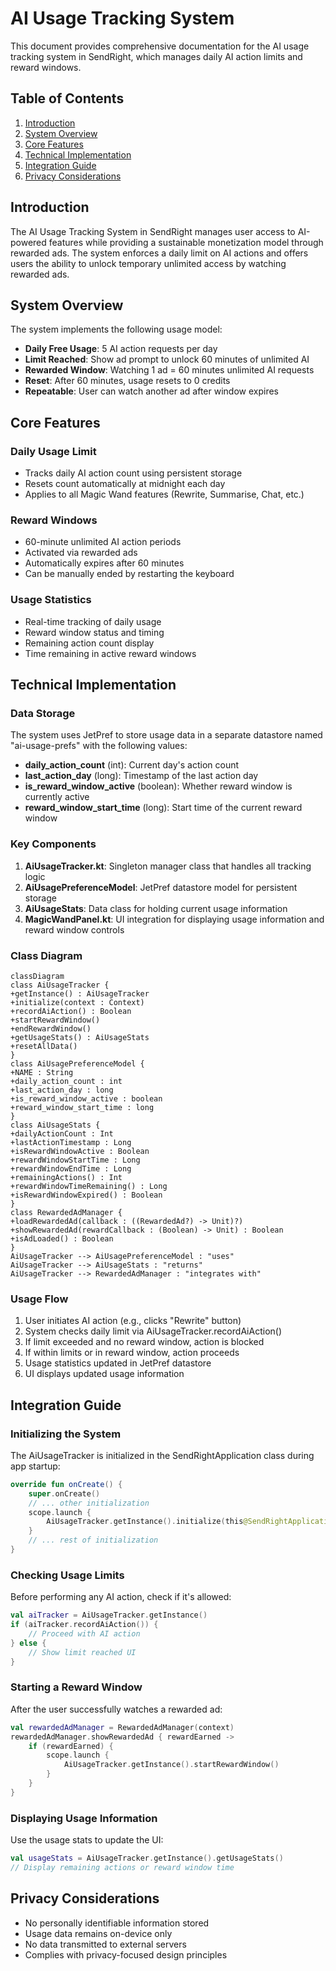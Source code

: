 # AI Usage Tracking System

This document provides comprehensive documentation for the AI usage tracking system in SendRight, which manages daily AI action limits and reward windows.

## Table of Contents
1. [Introduction](#introduction)
2. [System Overview](#system-overview)
3. [Core Features](#core-features)
4. [Technical Implementation](#technical-implementation)
5. [Integration Guide](#integration-guide)
6. [Privacy Considerations](#privacy-considerations)

## Introduction

The AI Usage Tracking System in SendRight manages user access to AI-powered features while providing a sustainable monetization model through rewarded ads. The system enforces a daily limit on AI actions and offers users the ability to unlock temporary unlimited access by watching rewarded ads.

## System Overview

The system implements the following usage model:
- **Daily Free Usage**: 5 AI action requests per day
- **Limit Reached**: Show ad prompt to unlock 60 minutes of unlimited AI
- **Rewarded Window**: Watching 1 ad = 60 minutes unlimited AI requests
- **Reset**: After 60 minutes, usage resets to 0 credits
- **Repeatable**: User can watch another ad after window expires

## Core Features

### Daily Usage Limit
- Tracks daily AI action count using persistent storage
- Resets count automatically at midnight each day
- Applies to all Magic Wand features (Rewrite, Summarise, Chat, etc.)

### Reward Windows
- 60-minute unlimited AI action periods
- Activated via rewarded ads
- Automatically expires after 60 minutes
- Can be manually ended by restarting the keyboard

### Usage Statistics
- Real-time tracking of daily usage
- Reward window status and timing
- Remaining action count display
- Time remaining in active reward windows

## Technical Implementation

### Data Storage
The system uses JetPref to store usage data in a separate datastore named "ai-usage-prefs" with the following values:
- **daily_action_count** (int): Current day's action count
- **last_action_day** (long): Timestamp of the last action day
- **is_reward_window_active** (boolean): Whether reward window is currently active
- **reward_window_start_time** (long): Start time of the current reward window

### Key Components
1. **AiUsageTracker.kt**: Singleton manager class that handles all tracking logic
2. **AiUsagePreferenceModel**: JetPref datastore model for persistent storage
3. **AiUsageStats**: Data class for holding current usage information
4. **MagicWandPanel.kt**: UI integration for displaying usage information and reward window controls

### Class Diagram
```mermaid
classDiagram
class AiUsageTracker {
+getInstance() : AiUsageTracker
+initialize(context : Context)
+recordAiAction() : Boolean
+startRewardWindow()
+endRewardWindow()
+getUsageStats() : AiUsageStats
+resetAllData()
}
class AiUsagePreferenceModel {
+NAME : String
+daily_action_count : int
+last_action_day : long
+is_reward_window_active : boolean
+reward_window_start_time : long
}
class AiUsageStats {
+dailyActionCount : Int
+lastActionTimestamp : Long
+isRewardWindowActive : Boolean
+rewardWindowStartTime : Long
+rewardWindowEndTime : Long
+remainingActions() : Int
+rewardWindowTimeRemaining() : Long
+isRewardWindowExpired() : Boolean
}
class RewardedAdManager {
+loadRewardedAd(callback : ((RewardedAd?) -> Unit)?)
+showRewardedAd(rewardCallback : (Boolean) -> Unit) : Boolean
+isAdLoaded() : Boolean
}
AiUsageTracker --> AiUsagePreferenceModel : "uses"
AiUsageTracker --> AiUsageStats : "returns"
AiUsageTracker --> RewardedAdManager : "integrates with"
```

### Usage Flow
1. User initiates AI action (e.g., clicks "Rewrite" button)
2. System checks daily limit via AiUsageTracker.recordAiAction()
3. If limit exceeded and no reward window, action is blocked
4. If within limits or in reward window, action proceeds
5. Usage statistics updated in JetPref datastore
6. UI displays updated usage information

## Integration Guide

### Initializing the System
The AiUsageTracker is initialized in the SendRightApplication class during app startup:

```kotlin
override fun onCreate() {
    super.onCreate()
    // ... other initialization
    scope.launch {
        AiUsageTracker.getInstance().initialize(this@SendRightApplication)
    }
    // ... rest of initialization
}
```

### Checking Usage Limits
Before performing any AI action, check if it's allowed:

```kotlin
val aiTracker = AiUsageTracker.getInstance()
if (aiTracker.recordAiAction()) {
    // Proceed with AI action
} else {
    // Show limit reached UI
}
```

### Starting a Reward Window
After the user successfully watches a rewarded ad:

```kotlin
val rewardedAdManager = RewardedAdManager(context)
rewardedAdManager.showRewardedAd { rewardEarned ->
    if (rewardEarned) {
        scope.launch {
            AiUsageTracker.getInstance().startRewardWindow()
        }
    }
}
```

### Displaying Usage Information
Use the usage stats to update the UI:

```kotlin
val usageStats = AiUsageTracker.getInstance().getUsageStats()
// Display remaining actions or reward window time
```

## Privacy Considerations
- No personally identifiable information stored
- Usage data remains on-device only
- No data transmitted to external servers
- Complies with privacy-focused design principles